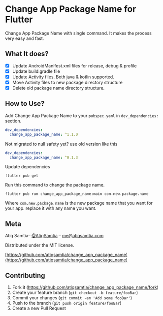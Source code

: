 # Change App Package Name for Flutter
Change App Package Name with single command. It makes the process very easy and fast.

## What It does?
- [x] Update AndroidManifest.xml files for release, debug & profile
- [x] Update build.gradle file
- [x] Update Activity files. Both java & kotlin supported.
- [x] Move Activity files to new package directory structure
- [x] Delete old package name directory structure.

## How to Use?

Add Change App Package Name to your `pubspec.yaml` in `dev_dependencies:` section. 
```yaml
dev_dependencies: 
  change_app_package_name: ^1.1.0
```

Not migrated to null safety yet? use old version like this
```yaml
dev_dependencies: 
  change_app_package_name: ^0.1.3
```


Update dependencies 
```
flutter pub get
```
Run this command to change the package name.

```
flutter pub run change_app_package_name:main com.new.package.name
```
Where `com.new.package.name` is the new package name that you want for your app. replace it with any name you want.

## Meta

Atiq Samtia– [@AtiqSamtia](https://twitter.com/atiqsamtia) – me@atiqsamtia.com

Distributed under the MIT license.

[https://github.com/atiqsamtia/change_app_package_name](https://github.com/atiqsamtia/change_app_package_name)

## Contributing

1. Fork it (<https://github.com/atiqsamtia/change_app_package_name/fork>)
2. Create your feature branch (`git checkout -b feature/fooBar`)
3. Commit your changes (`git commit -am 'Add some fooBar'`)
4. Push to the branch (`git push origin feature/fooBar`)
5. Create a new Pull Request
